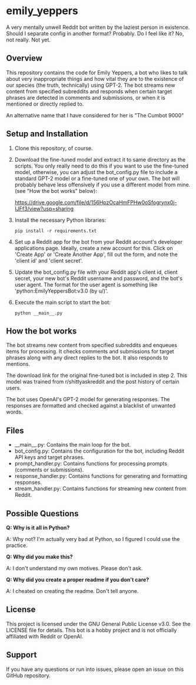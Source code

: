 # emily_yeppers
A very mentally unwell Reddit bot written by the laziest person in existence. Should I separate config in another format? Probably. Do I feel like it? No, not really. Not yet.

## Overview

This repository contains the code for Emily Yeppers, a bot who likes to talk about very inappropriate things and how vital they are to the existence of our species (the truth, technically) using GPT-2.  The bot streams new content from specified subreddits and responds when certain target phrases are detected in comments and submissions, or when it is mentioned or directly replied to.

An alternative name that I have considered for her is "The Cumbot 9000"


## Setup and Installation

1. Clone this repository, of course.

2. Download the fine-tuned model and extract it to same directory as the scripts. You only really need to do this if you want to use the fine-tuned model, otherwise, you can adjust the bot_config.py file to include a standard GPT-2 model or a fine-tuned one of your own. The bot will probably behave less offensively if you use a different model from mine. (see "How the bot works" below): 

     https://drive.google.com/file/d/156HpzOcaHmFPHw0oSfogrynx0j-IJFf3/view?usp=sharing

3. Install the necessary Python libraries:

    `pip install -r requirements.txt`

4. Set up a Reddit app for the bot from your Reddit account's developer applications page. Ideally, create a new account for this. Click on 'Create App' or 'Create Another App', fill out the form, and note the 'client id' and 'client secret'. 

5. Update the bot_config.py file with your Reddit app's client id, client secret, your new bot's Reddit username and password, and the bot's user agent. The format for the user agent is something like 'python:EmilyYeppersBot:v3.0 (by u/<your reddit username>)'.

6. Execute the main script to start the bot:

    `python __main__.py`

  
## How the bot works

The bot streams new content from specified subreddits and enqueues items for processing. It checks comments and submissions for target phrases along with any direct replies to the bot. It also responds to mentions.
    
The download link for the original fine-tuned bot is included in step 2. This model was trained from r/shittyaskreddit and the post history of certain users.

The bot uses OpenAI's GPT-2 model for generating responses. The responses are formatted and checked against a blacklist of unwanted words.

  
 ## Files

- \_\_main\_\_.py: Contains the main loop for the bot.
- bot_config.py: Contains the configuration for the bot, including Reddit API keys and target phrases.
- prompt_handler.py: Contains functions for processing prompts (comments or submissions).
- response_handler.py: Contains functions for generating and formatting responses.
- stream_handler.py: Contains functions for streaming new content from Reddit.

## Possible Questions
   **Q: Why is it all in Python?**
     
   A: Why not? I'm actually very bad at Python, so I figured I could use the practice.
     
     
   **Q: Why did you make this?**
     
   A: I don't understand my own motives. Please don't ask.
     
     
   **Q: Why did you create a proper readme if you don't care?**
     
   A: I cheated on creating the readme. Don't tell anyone.
     
## License

This project is licensed under the GNU General Public License v3.0. See the LICENSE file for details.
This bot is a hobby project and is not officially affiliated with Reddit or OpenAI. 

  
## Support
  
If you have any questions or run into issues, please open an issue on this GitHub repository.
